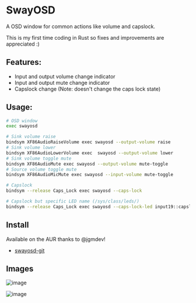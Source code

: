 # SwayOSD

A OSD window for common actions like volume and capslock.

This is my first time coding in Rust so fixes and improvements are appreciated :)

## Features:

- Input and output volume change indicator
- Input and output mute change indicator
- Capslock change (Note: doesn't change the caps lock state)

## Usage:

```zsh
# OSD window
exec swayosd

# Sink volume raise
bindsym XF86AudioRaiseVolume exec swayosd --output-volume raise
# Sink volume lower
bindsym XF86AudioLowerVolume exec  swayosd --output-volume lower
# Sink volume toggle mute
bindsym XF86AudioMute exec swayosd --output-volume mute-toggle
# Source volume toggle mute
bindsym XF86AudioMicMute exec swayosd --input-volume mute-toggle

# Capslock
bindsym --release Caps_Lock exec swayosd --caps-lock

# Capslock but specific LED name (/sys/class/leds/)
bindsym --release Caps_Lock exec swayosd --caps-lock-led input19::capslock
```

## Install

Available on the AUR thanks to @jgmdev!

- [swayosd-git](https://aur.archlinux.org/packages/swayosd-git)

## Images

![image](https://user-images.githubusercontent.com/35975961/200685357-fb9697ae-a32d-4c60-a2ae-7791e70097b9.png)

![image](https://user-images.githubusercontent.com/35975961/200685469-96c3398f-0169-4d13-8df0-90951e30ff33.png)
